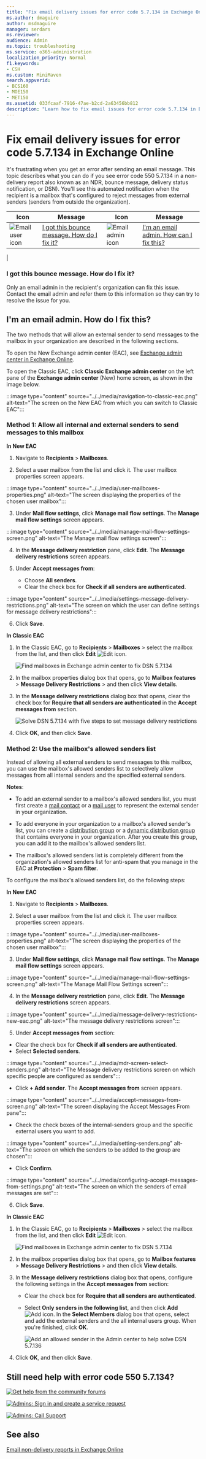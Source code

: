 ```yaml
---
title: "Fix email delivery issues for error code 5.7.134 in Exchange Online"
ms.author: dmaguire
author: msdmaguire
manager: serdars
ms.reviewer: 
audience: Admin
ms.topic: troubleshooting
ms.service: o365-administration
localization_priority: Normal
f1.keywords:
- CSH
ms.custom: MiniMaven
search.appverid:
- BCS160
- MOE150
- MET150
ms.assetid: 033fcaaf-7916-47ae-b2cd-2a63456bb812
description: "Learn how to fix email issues for error code 5.7.134 in Exchange Online (the mailbox recipient is configured to reject messages from external or unauthenticated senders)."
---
```


# Fix email delivery issues for error code 5.7.134 in Exchange Online

It's frustrating when you get an error after sending an email message. This topic describes what you can do if you see error code 550 5.7.134 in a non-delivery report also known as an NDR, bounce message, delivery status notification, or DSN). You'll see this automated notification when the recipient is a mailbox that's configured to reject messages from external senders (senders from outside the organization).

|Icon|Message|Icon|Message|
|---|---|---|---|
|![Email user icon](../../media/31425afd-41a9-435e-aa85-6886277c369b.png)|[I got this bounce message. How do I fix it?](#i-got-this-bounce-message-how-do-i-fix-it)|![Email admin icon](../../media/3d4c569e-b819-4a29-86b1-4b9619cf2acf.png)|[I'm an email admin. How can I fix this?](#im-an-email-admin-how-do-i-fix-this)|
|

### I got this bounce message. How do I fix it?

Only an email admin in the recipient's organization can fix this issue. Contact the email admin and refer them to this information so they can try to resolve the issue for you.

## I'm an email admin. How do I fix this?

The two methods that will allow an external sender to send messages to the mailbox in your organization are described in the following sections.

To open the New Exchange admin center (EAC), see [Exchange admin center in Exchange Online](https://docs.microsoft.com/Exchange/exchange-admin-center).


To open the Classic EAC, click **Classic Exchange admin center** on the left pane of the **Exchange admin center** (New) home screen, as shown in the image below.

 :::image type="content" source="../../media/navigation-to-classic-eac.png" alt-text="The screen on the New EAC from which you can switch to Classic EAC":::

### Method 1: Allow all internal and external senders to send messages to this mailbox

**In New EAC**

1. Navigate to **Recipients** \> **Mailboxes**.

2. Select a user mailbox from the list and click it. The user mailbox properties screen appears.

:::image type="content" source="../../media/user-mailboxes-properties.png" alt-text="The screen displaying the properties of the chosen user mailbox":::

3. Under **Mail flow settings**, click **Manage mail flow settings**. The **Manage mail flow settings** screen appears.

:::image type="content" source="../../media/manage-mail-flow-settings-screen.png" alt-text="The Manage mail flow settings screen":::

4. In the **Message delivery restriction** pane, click **Edit**. The **Message delivery restrictions** screen appears.

5. Under **Accept messages from**:
    - Choose **All senders**.
    - Clear the check box for **Check if all senders are authenticated**.

:::image type="content" source="../../media/settings-message-delivery-restrictions.png" alt-text="The screen on which the user can define settings for message delivery restrictions":::

6. Click **Save**.

**In Classic EAC**

1. In the Classic EAC, go to **Recipients** \> **Mailboxes** > select the mailbox from the list, and then click **Edit** ![Edit icon](../../media/ebd260e4-3556-4fb0-b0bb-cc489773042c.gif).

   ![Find mailboxes in Exchange admin center to fix DSN 5.7.134](../../media/4fa20a12-da40-477e-9351-ce2f45de0b7a.png)

2. In the mailbox properties dialog box that opens, go to **Mailbox features** \> **Message Delivery Restrictions** \> and then click **View details**.

3. In the **Message delivery restrictions** dialog box that opens, clear the check box for **Require that all senders are authenticated** in the **Accept messages from** section.

   ![Solve DSN 5.7.134 with five steps to set message delivery restrictions](../../media/39da5ae3-438e-4188-93e1-42a2d57151e2.png)

4. Click **OK**, and then click **Save**.

### Method 2: Use the mailbox's allowed senders list

Instead of allowing all external senders to send messages to this mailbox, you can use the mailbox's allowed senders list to selectively allow messages from all internal senders and the specified external senders.

**Notes**:

- To add an external sender to a mailbox's allowed senders list, you must first create a [mail contact](../../recipients-in-exchange-online/manage-mail-contacts.md) or a [mail user](../../recipients-in-exchange-online/manage-mail-users.md) to represent the external sender in your organization.

- To add everyone in your organization to a mailbox's allowed sender's list, you can create a [distribution group](../../recipients-in-exchange-online/manage-distribution-groups/manage-distribution-groups.md) or a [dynamic distribution group](../../recipients-in-exchange-online/manage-dynamic-distribution-groups/manage-dynamic-distribution-groups.md) that contains everyone in your organization. After you create this group, you can add it to the mailbox's allowed senders list.

- The mailbox's allowed senders list is completely different from the organization's allowed senders list for anti-spam that you manage in the EAC at **Protection** \> **Spam filter**.

To configure the mailbox's allowed senders list, do the following steps:

**In New EAC**

1. Navigate to **Recipients** \> **Mailboxes**.

2. Select a user mailbox from the list and click it. The user mailbox properties screen appears.

:::image type="content" source="../../media/user-mailboxes-properties.png" alt-text="The screen displaying the properties of the chosen user mailbox":::

3. Under **Mail flow settings**, click **Manage mail flow settings**. The **Manage mail flow settings** screen appears.

:::image type="content" source="../../media/manage-mail-flow-settings-screen.png" alt-text="The Manage Mail Flow Settings screen":::

4. In the **Message delivery restriction** pane, click **Edit**. The **Message delivery restrictions** screen appears.

:::image type="content" source="../../media/message-delivery-restrictions-new-eac.png" alt-text="The message delivery restrictions screen":::

5. Under **Accept messages from** section:
  - Clear the check box for **Check if all senders are authenticated**.
  - Select **Selected senders**.
  
:::image type="content" source="../../media/mdr-screen-select-senders.png" alt-text="The Message delivery restrictions screen on which specific people are configured as senders":::

  - Click **+ Add sender**. The **Accept messages from** screen appears.

:::image type="content" source="../../media/accept-messages-from-screen.png" alt-text="The screen displaying the Accept Messages From pane":::

  - Check the check boxes of the internal-senders group and the specific external users you want to add.

:::image type="content" source="../../media/setting-senders.png" alt-text="The screen on which the senders to be added to the group are chosen":::

  - Click **Confirm**.

:::image type="content" source="../../media/configuring-accept-messages-from-settings.png" alt-text="The screen on which the senders of email messages are set":::

6. Click **Save**.

**In Classic EAC**

1. In the Classic EAC, go to **Recipients** \> **Mailboxes** > select the mailbox from the list, and then click **Edit** ![Edit icon](../../media/ebd260e4-3556-4fb0-b0bb-cc489773042c.gif).

   ![Find mailboxes in Exchange admin center to fix DSN 5.7.134](../../media/4fa20a12-da40-477e-9351-ce2f45de0b7a.png)

2. In the mailbox properties dialog box that opens, go to **Mailbox features** \> **Message Delivery Restrictions** \> and then click **View details**.

3. In the **Message delivery restrictions** dialog box that opens, configure the following settings in the **Accept messages from** section:

   - Clear the check box for **Require that all senders are authenticated**.

   - Select **Only senders in the following list**, and then click **Add** ![Add icon](../../media/8ee52980-254b-440b-99a2-18d068de62d3.gif). In the **Select Members** dialog box that opens, select and add the external senders and the all internal users group. When you're finished, click **OK**.

     ![Add an allowed sender in the Admin center to help solve DSN 5.7.136](../../media/7306dda2-69dc-4d47-9d40-0fffaea881d6.png)

4. Click **OK**, and then click **Save**.

## Still need help with error code 550 5.7.134?

[![Get help from the community forums](../../media/12a746cc-184b-4288-908c-f718ce9c4ba5.png)](https://answers.microsoft.com/)

[![Admins: Sign in and create a service request](../../media/10862798-181d-47a5-ae4f-3f8d5a2874d4.png)](https://admin.microsoft.com/AdminPortal/Home#/support)

[![Admins: Call Support](../../media/9f262e67-e8c9-4fc0-85c2-b3f4cfbc064e.png)](/microsoft-365/Admin/contact-support-for-business-products)

## See also

[Email non-delivery reports in Exchange Online](non-delivery-reports-in-exchange-online.md)